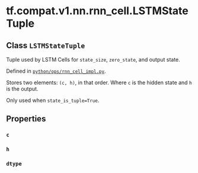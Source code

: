 <div itemscope itemtype="http://developers.google.com/ReferenceObject">
<meta itemprop="name" content="tf.compat.v1.nn.rnn_cell.LSTMStateTuple" />
<meta itemprop="path" content="Stable" />
<meta itemprop="property" content="c"/>
<meta itemprop="property" content="h"/>
<meta itemprop="property" content="dtype"/>
</div>

# tf.compat.v1.nn.rnn_cell.LSTMStateTuple

## Class `LSTMStateTuple`

Tuple used by LSTM Cells for `state_size`, `zero_state`, and output state.





Defined in [`python/ops/rnn_cell_impl.py`](/code/stable/tensorflow/python/ops/rnn_cell_impl.py).

<!-- Placeholder for "Used in" -->

Stores two elements: `(c, h)`, in that order. Where `c` is the hidden state
and `h` is the output.

Only used when `state_is_tuple=True`.

## Properties

<h3 id="c"><code>c</code></h3>




<h3 id="h"><code>h</code></h3>




<h3 id="dtype"><code>dtype</code></h3>







